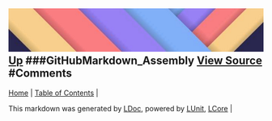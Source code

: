 ![](../Content/LDoc-banner-small.png "")
[Up](GitHubMarkdown_Assembly.md)
###GitHubMarkdown_Assembly
[View Source](GitHubMarkdown_Assembly.md)
#Comments
---

[Home](../../README.md) | [Table of Contents](../../TableOfContents.md) | 


This markdown was generated by [LDoc](https://github.com/CodeSingularity/LDoc), powered by [LUnit](https://github.com/CodeSingularity/LUnit), [LCore](https://github.com/CodeSingularity/LCore) | 

